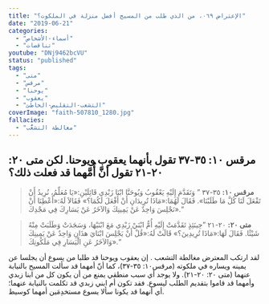 ```yaml
---
title: "الإعتراض ٠٦٩، من الذي طلب من المسيح أفضل منزلة في الملكوت؟"
date: "2019-06-21"
categories:
  - "أسماء-الأشخاص"
  - "تناقضات"
youtube: "DNj9462bcVU"
status: "published"
tags:
  - "متى"
  - "مرقس"
  - "يوحنا"
  - "يعقوب"
  - "التشعب-التقليص-الخاطئ"
coverImage: "faith-507810_1280.jpg"
fallacies:
  - "مغالطة التشعُّب"
---
```


## **مرقس ١٠: ٣٥-٣٧ تقول بأنهما يعقوب ويوحنا. لكن متى ٢٠: ٢٠-٢١ تقول أنَّ أُمَّهما قد فعلت ذلك؟**

> **مرقس ١٠:** ٣٥-٣٧ ” وَتَقَدَّمَ إِلَيْهِ يَعْقُوبُ وَيُوحَنَّا ابْنَا زَبْدِي قَائِلَيْنِ:«يَا مُعَلِّمُ، نُرِيدُ أَنْ تَفْعَلَ لَنَا كُلَّ مَا طَلَبْنَا». فَقَالَ لَهُمَا:«مَاذَا تُرِيدَانِ أَنْ أَفْعَلَ لَكُمَا؟» فَقَالاَ لَهُ:«أَعْطِنَا أَنْ نَجْلِسَ وَاحِدٌ عَنْ يَمِينِكَ وَالآخَرُ عَنْ يَسَارِكَ فِي مَجْدِكَ».“

> **متى ٢٠:** ٢٠-٢١ ”حِينَئِذٍ تَقَدَّمَتْ إِلَيْهِ أُمُّ ابْنَيْ زَبْدِي مَعَ ابْنَيْهَا، وَسَجَدَتْ وَطَلَبَتْ مِنْهُ شَيْئًا. فَقَالَ لَهَا:«مَاذَا تُرِيدِينَ؟» قَالَتْ لَهُ:«قُلْ أَنْ يَجْلِسَ ابْنَايَ هذَانِ وَاحِدٌ عَنْ يَمِينِكَ وَالآخَرُ عَنِ الْيَسَارِ فِي مَلَكُوتِكَ».“

لقد ارتكب المعترض مغالطة التشعب . إن يعقوب ويوحنا قد طلبا من يسوع أن يجلسا عن يمينه ويساره في ملكوته (مرقس١٠: ٣٥-٣٧)، كما أنّ أمهما قد سألت المسيح بالنيابة عنهما (متى ٢٠: ٢٠-٢١). ولا يوجد أي سبب منطقي يمنع من أن يكون كل من ابنا زبدي وأمهما قد قاموا بتقديم الطلب ليسوع. فقد تكون أم ابني زبدي قد تكلمت بالنيابة عنهما؛ أي أنهما قد يكونا سألا يسوع مستخدِمَين أمهما كوسيط.
